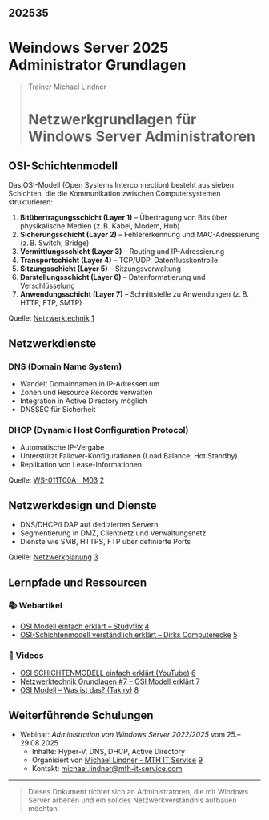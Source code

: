 ## 202535
# Weindows Server 2025 Administrator Grundlagen

> Trainer Michael Lindner
>
> # Netzwerkgrundlagen für Windows Server Administratoren

## OSI-Schichtenmodell

Das OSI-Modell (Open Systems Interconnection) besteht aus sieben Schichten, die die Kommunikation zwischen Computersystemen strukturieren:

1. **Bitübertragungsschicht (Layer 1)** – Übertragung von Bits über physikalische Medien (z. B. Kabel, Modem, Hub)
2. **Sicherungsschicht (Layer 2)** – Fehlererkennung und MAC-Adressierung (z. B. Switch, Bridge)
3. **Vermittlungsschicht (Layer 3)** – Routing und IP-Adressierung
4. **Transportschicht (Layer 4)** – TCP/UDP, Datenflusskontrolle
5. **Sitzungsschicht (Layer 5)** – Sitzungsverwaltung
6. **Darstellungsschicht (Layer 6)** – Datenformatierung und Verschlüsselung
7. **Anwendungsschicht (Layer 7)** – Schnittstelle zu Anwendungen (z. B. HTTP, FTP, SMTP)

Quelle: [Netzwerktechnik](https://mthcloud-my.sharepoint.com/personal/michael_lindner_mth-it-service_com/_layouts/15/Doc.aspx?sourcedoc=%7BE6BEB28C-A745-4EF9-A93C-07433762D78C%7D&file=Netzwerktechnik.pptx&action=edit&mobileredirect=true&DefaultItemOpen=1&EntityRepresentationId=6d260c7b-8716-4001-9450-b838ce385f4c) [1](https://mthcloud-my.sharepoint.com/personal/michael_lindner_mth-it-service_com/_layouts/15/Doc.aspx?sourcedoc=%7BE6BEB28C-A745-4EF9-A93C-07433762D78C%7D&file=Netzwerktechnik.pptx&action=edit&mobileredirect=true&DefaultItemOpen=1)

## Netzwerkdienste

### DNS (Domain Name System)

- Wandelt Domainnamen in IP-Adressen um
- Zonen und Resource Records verwalten
- Integration in Active Directory möglich
- DNSSEC für Sicherheit

### DHCP (Dynamic Host Configuration Protocol)

- Automatische IP-Vergabe
- Unterstützt Failover-Konfigurationen (Load Balance, Hot Standby)
- Replikation von Lease-Informationen

Quelle: [WS-011T00A__M03](https://mthcloud-my.sharepoint.com/personal/michael_lindner_mth-it-service_com/_layouts/15/Doc.aspx?sourcedoc=%7B23467F61-8DFD-43E3-B507-41C16DB7E255%7D&file=WS-011T00A__M03.pptx&action=edit&mobileredirect=true&DefaultItemOpen=1&EntityRepresentationId=3955617f-2c9f-4aa5-be0b-c6f9e4e96f1b) [2](https://mthcloud-my.sharepoint.com/personal/michael_lindner_mth-it-service_com/_layouts/15/Doc.aspx?sourcedoc=%7B23467F61-8DFD-43E3-B507-41C16DB7E255%7D&file=WS-011T00A__M03.pptx&action=edit&mobileredirect=true&DefaultItemOpen=1)

## Netzwerkdesign und Dienste

- DNS/DHCP/LDAP auf dedizierten Servern
- Segmentierung in DMZ, Clientnetz und Verwaltungsnetz
- Dienste wie SMB, HTTPS, FTP über definierte Ports

Quelle: [Netzwerkplanung](https://mthcloud-my.sharepoint.com/personal/michael_lindner_mth-it-service_com/_layouts/15/Doc.aspx?sourcedoc=%7BAF550BDE-48B6-49B3-88ED-62B0D835B434%7D&file=Netzwerkplanung.docx&action=default&mobileredirect=true&DefaultItemOpen=1&EntityRepresentationId=4f389cf0-ab84-4794-935b-91822da4df85) [3](https://mthcloud-my.sharepoint.com/personal/michael_lindner_mth-it-service_com/_layouts/15/Doc.aspx?sourcedoc=%7BAF550BDE-48B6-49B3-88ED-62B0D835B434%7D&file=Netzwerkplanung.docx&action=default&mobileredirect=true&DefaultItemOpen=1)

## Lernpfade und Ressourcen

### 📚 Webartikel

- [OSI Modell einfach erklärt – Studyflix](https://studyflix.de/informatik/osi-modell-5524) [4](https://studyflix.de/informatik/osi-modell-5524)
- [OSI-Schichtenmodell verständlich erklärt – Dirks Computerecke](https://www.dirks-computerecke.de/netzwerk/osi-schichtenmodell-erklaert.htm) [5](https://www.dirks-computerecke.de/netzwerk/osi-schichtenmodell-erklaert.htm)

### 🎥 Videos

- [OSI SCHICHTENMODELL einfach erklärt (YouTube)](https://www.youtube.com/watch?v=_kDogzR0-4Q) [6](https://www.youtube.com/watch?v=_kDogzR0-4Q)
- [Netzwerktechnik Grundlagen #7 – OSI Modell erklärt](https://www.youtube.com/watch?v=PGKBko9veSw) [7](https://www.youtube.com/watch?v=PGKBko9veSw)
- [OSI Modell – Was ist das? (Takiry)](https://www.youtube.com/watch?v=xiTr5B19Zd4) [8](https://www.youtube.com/watch?v=xiTr5B19Zd4)

## Weiterführende Schulungen

- Webinar: *Administration von Windows Server 2022/2025* vom 25.–29.08.2025
  - Inhalte: Hyper-V, DNS, DHCP, Active Directory
  - Organisiert von [Michael Lindner - MTH IT Service](https://www.office.com/search?q=Michael+Lindner+-+MTH+IT+Service&EntityRepresentationId=42a8730d-2d5d-4bb8-a094-d12f787952f9) [9](https://teams.microsoft.com/l/meeting/details?eventId=AAMkAGYzNTE2NjJkLTUyMDQtNDk4MC1iNGZjLTIzYmZhNmMyY2VhYwFRAAgI3eaO-1VAAEYAAAAAUJ2OcHVP70CA432YSdgAaAcAaWLmTufbFE63SKrINsWuLgAAAPbmXwAA2u4dEmi-sk_5tBFU84UypgAKgCfw1gAAEA%3d%3d)
  - Kontakt: [michael.lindner@mth-it-service.com](mailto:michael.lindner@mth-it-service.com)

---

> Dieses Dokument richtet sich an Administratoren, die mit Windows Server arbeiten und ein solides Netzwerkverständnis aufbauen möchten.


